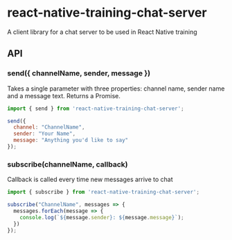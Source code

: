 # react-native-training-chat-server
A client library for a chat server to be used in React Native training

## API

### send({ channelName, sender, message })
Takes a single parameter with three properties: channel name, sender name and a message text. Returns a Promise.
```js
import { send } from 'react-native-training-chat-server';

send({
  channel: "ChannelName",
  sender: "Your Name",
  message: "Anything you'd like to say"
});
```

### subscribe(channelName, callback)
Callback is called every time new messages arrive to chat

```js
import { subscribe } from 'react-native-training-chat-server';

subscribe("ChannelName", messages => {
  messages.forEach(message => {
    console.log(`${message.sender}: ${message.message}`);
  })
});
```
